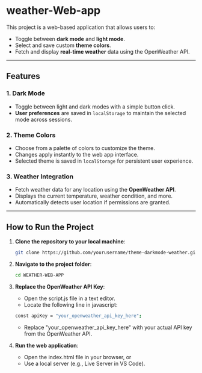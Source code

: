 # weather-Web-app
 


This project is a web-based application that allows users to:
- Toggle between **dark mode** and **light mode**.
- Select and save custom **theme colors**.
- Fetch and display **real-time weather** data using the OpenWeather API.

---

## Features

### 1. Dark Mode
- Toggle between light and dark modes with a simple button click.
- **User preferences** are saved in `localStorage` to maintain the selected mode across sessions.

### 2. Theme Colors
- Choose from a palette of colors to customize the theme.
- Changes apply instantly to the web app interface.
- Selected theme is saved in `localStorage` for persistent user experience.

### 3. Weather Integration
- Fetch weather data for any location using the **OpenWeather API**.
- Displays the current temperature, weather condition, and more.
- Automatically detects user location if permissions are granted.

---

## How to Run the Project

1. **Clone the repository to your local machine**:
   ```bash
   git clone https://github.com/yourusername/theme-darkmode-weather.git

2. **Navigate to the project folder**:
    ```bash
    cd WEATHER-WEB-APP

3. **Replace the OpenWeather API Key**:

    - Open the script.js file in a text editor.
    - Locate the following line in javascript:

     ```bash
    const apiKey = "your_openweather_api_key_here";
    ```
    - Replace "your_openweather_api_key_here" with your actual API key from the OpenWeather API.

4. **Run the web application**:

    - Open the index.html file in your browser, or
    - Use a local server (e.g., Live Server in VS Code).
